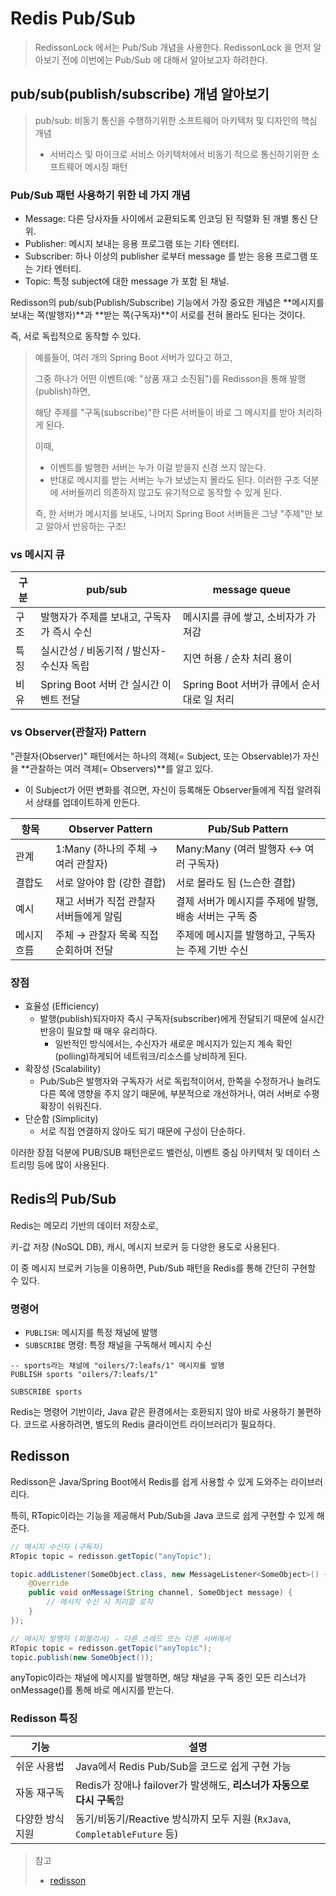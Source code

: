# Redis Pub/Sub

> RedissonLock 에서는 Pub/Sub 개념을 사용한다. 
> RedissonLock 을 먼저 알아보기 전에 이번에는 Pub/Sub 에 대해서 알아보고자 하려한다.

## pub/sub(publish/subscribe) 개념 알아보기
> pub/sub: 비동기 통신을 수행하기위한 소프트웨어 아키텍처 및 디자인의 핵심 개념
> - 서버리스 및 마이크로 서비스 아키텍처에서 비동기 적으로 통신하기위한 소프트웨어 메시징 패턴

### Pub/Sub 패턴 사용하기 위한 네 가지 개념
- Message: 다른 당사자들 사이에서 교환되도록 인코딩 된 직렬화 된 개별 통신 단위.
- Publisher: 메시지 보내는 응용 프로그램 또는 기타 엔터티.
- Subscriber: 하나 이상의 publisher 로부터 message 를 받는 응용 프로그램 또는 기타 엔터티.
- Topic: 특정 subject에 대한 message 가 포함 된 채널.

Redisson의 pub/sub(Publish/Subscribe) 기능에서 가장 중요한 개념은
**메시지를 보내는 쪽(발행자)**과 **받는 쪽(구독자)**이 서로를 전혀 몰라도 된다는 것이다.

즉, 서로 독립적으로 동작할 수 있다.

> 예를들어, 여러 개의 Spring Boot 서버가 있다고 하고,
> 
> 그중 하나가 어떤 이벤트(예: "상품 재고 소진됨")를 Redisson을 통해 발행(publish)하면,
> 
> 해당 주제를 "구독(subscribe)"한 다른 서버들이 바로 그 메시지를 받아 처리하게 된다.
> 
> 이때,
> - 이벤트를 발행한 서버는 누가 이걸 받을지 신경 쓰지 않는다.
> - 반대로 메시지를 받는 서버는 누가 보냈는지 몰라도 된다.
> 이러한 구조 덕분에 서버들끼리 의존하지 않고도 유기적으로 동작할 수 있게 된다.
> 
> 즉, 한 서버가 메시지를 보내도, 나머지 Spring Boot 서버들은 그냥 "주제"만 보고 알아서 반응하는 구조!

### vs 메시지 큐
| 구분 | pub/sub                     | message queue                 |
| -- | --------------------------- | ----------------------------- |
| 구조 | 발행자가 주제를 보내고, 구독자가 즉시 수신    | 메시지를 큐에 쌓고, 소비자가 가져감          |
| 특징 | 실시간성 / 비동기적 / 발신자-수신자 독립    | 지연 허용 / 순차 처리 용이              |
| 비유 | Spring Boot 서버 간 실시간 이벤트 전달 | Spring Boot 서버가 큐에서 순서대로 일 처리 |

### vs Observer(관찰자) Pattern
"관찰자(Observer)" 패턴에서는 하나의 객체(= Subject, 또는 Observable)가 자신을 **관찰하는 여러 객체(= Observers)**를 알고 있다.
- 이 Subject가 어떤 변화를 겪으면, 자신이 등록해둔 Observer들에게 직접 알려줘서 상태를 업데이트하게 만든다.

| 항목     | Observer Pattern          | Pub/Sub Pattern                  |
|--------|---------------------------|----------------------------------|
| 관계     | 1:Many (하나의 주체 → 여러 관찰자)  | Many\:Many (여러 발행자 ↔ 여러 구독자)     |
| 결합도    | 서로 알아야 함 (강한 결합)          | 서로 몰라도 됨 (느슨한 결합)                |
| 예시     | 재고 서버가 직접 관찰자 서버들에게 알림    | 결제 서버가 메시지를 주제에 발행, 배송 서버는 구독 중  |
| 메시지 흐름 | 주체 → 관찰자 목록 직접 순회하며 전달    | 주제에 메시지를 발행하고, 구독자는 주제 기반 수신     |

### 장점
- 효율성 (Efficiency)
  -  발행(publish)되자마자 즉시 구독자(subscriber)에게 전달되기 때문에 실시간 반응이 필요할 때 매우 유리하다.
     - 일반적인 방식에서는, 수신자가 새로운 메시지가 있는지 계속 확인(polling)하게되어 네트워크/리소스를 낭비하게 된다.
- 확장성 (Scalability)
  - Pub/Sub은 발행자와 구독자가 서로 독립적이어서, 한쪽을 수정하거나 늘려도 다른 쪽에 영향을 주지 않기 때문에, 부분적으로 개선하거나, 여러 서버로 수평 확장이 쉬워진다.
- 단순함 (Simplicity)
  - 서로 직접 연결하지 않아도 되기 때문에 구성이 단순하다.

이러한 장점 덕분에 PUB/SUB 패턴은로드 밸런싱, 이벤트 중심 아키텍처 및 데이터 스트리밍 등에 많이 사용된다.

## Redis의 Pub/Sub
Redis는 메모리 기반의 데이터 저장소로,

키-값 저장 (NoSQL DB), 캐시, 메시지 브로커 등 다양한 용도로 사용된다.

이 중 메시지 브로커 기능을 이용하면, Pub/Sub 패턴을 Redis를 통해 간단히 구현할 수 있다.

### 명령어
- `PUBLISH`: 메시지를 특정 채널에 발행
- `SUBSCRIBE` 명령: 특정 채널을 구독해서 메시지 수신
```redis
-- sports라는 채널에 "oilers/7:leafs/1" 메시지를 발행
PUBLISH sports "oilers/7:leafs/1" 

SUBSCRIBE sports 
```

Redis는 명령어 기반이라, Java 같은 환경에서는 호환되지 않아 바로 사용하기 불편하다.
코드로 사용하려면, 별도의 Redis 클라이언트 라이브러리가 필요하다.

## Redisson
Redisson은 Java/Spring Boot에서 Redis를 쉽게 사용할 수 있게 도와주는 라이브러리다.

특히, RTopic이라는 기능을 제공해서 Pub/Sub을 Java 코드로 쉽게 구현할 수 있게 해준다.

```java
// 메시지 수신자 (구독자)
RTopic topic = redisson.getTopic("anyTopic");

topic.addListener(SomeObject.class, new MessageListener<SomeObject>() {
    @Override
    public void onMessage(String channel, SomeObject message) {
        // 메시지 수신 시 처리할 로직
    }
});
```
```java
// 메시지 발행자 (퍼블리셔) - 다른 스레드 또는 다른 서버에서
RTopic topic = redisson.getTopic("anyTopic");
topic.publish(new SomeObject());
```
anyTopic이라는 채널에 메시지를 발행하면, 해당 채널을 구독 중인 모든 리스너가 onMessage()를 통해 바로 메시지를 받는다.

### Redisson 특징

| 기능        | 설명                                                           |
|-----------|--------------------------------------------------------------|
| 쉬운 사용법    | Java에서 Redis Pub/Sub을 코드로 쉽게 구현 가능                           |
| 자동 재구독    | Redis가 장애나 failover가 발생해도, **리스너가 자동으로 다시 구독**함              |
| 다양한 방식 지원 | 동기/비동기/Reactive 방식까지 모두 지원 (`RxJava`, `CompletableFuture` 등) |


> 참고
> - [redisson](https://redisson.pro/glossary/pubsub.html)